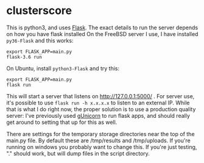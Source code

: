 # clusterscore  
This is python3, and uses [Flask](http://flask.pocoo.org/docs/1.0/).
The exact details to run the server depends on how you have flask installed
On the FreeBSD server I use, I have installed `py36-Flask` and this works:
```
export FLASK_APP=main.py
flask-3.6 run
```

On Ubuntu, install `python3-Flask` and try this:
```
export FLASK_APP=main.py
flask run
```

This will start a server that listens on http://127.0.0.1:5000/ .
For server use, it's possible to use `flask run -h x.x.x.x` to listen to an external IP. 
While that is what I do right now, the proper solution is to use a production quality server:
I've previously used [gUnicorn](https://gunicorn.org) to run flask apps, and should really
get around to setting that up for this as well.

There are settings for the temporary storage directories near the top of the main.py file. 
By default these are /tmp/results and /tmp/uploads.
If you're running on windows you probably want to change this. 
If you're just testing, "." should work, but will dump files in the script directory.
